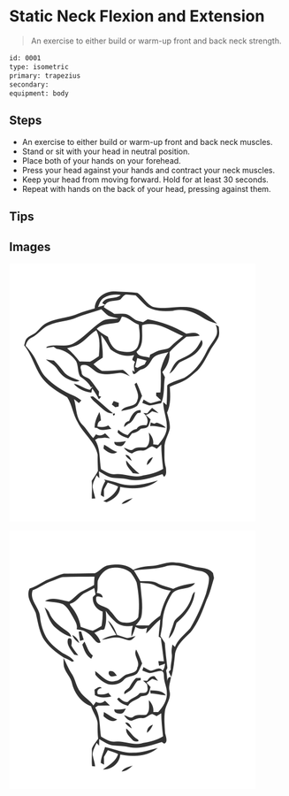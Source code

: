 # Static Neck Flexion and Extension

> An exercise to either build or warm-up front and back neck strength.

``` 
id: 0001 
type: isometric 
primary: trapezius 
secondary:  
equipment: body 
``` 


## Steps


 - An exercise to either build or warm-up front and back neck muscles.
 - Stand or sit with your head in neutral position.
 - Place both of your hands on your forehead.
 - Press your head against your hands and contract your neck muscles.
 - Keep your head from moving forward. Hold for at least 30 seconds.
 - Repeat with hands on the back of your head, pressing against them.

## Tips



## Images

![](./../svg/0001-relaxation.svg "")

![](./../svg/0001-tension.svg "")

